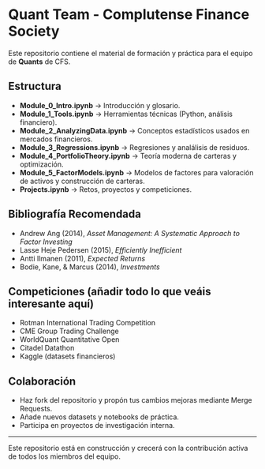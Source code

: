 # Quant Team - Complutense Finance Society

Este repositorio contiene el material de formación y práctica para el equipo de **Quants** de CFS.

## Estructura

- **Module_0_Intro.ipynb** → Introducción y glosario.
- **Module_1_Tools.ipynb** → Herramientas técnicas (Python, análisis financiero).
- **Module_2_AnalyzingData.ipynb** → Conceptos estadísticos usados en mercados financieros.
- **Module_3_Regressions.ipynb** → Regresiones y analálisis de residuos.
- **Module_4_PortfolioTheory.ipynb** → Teoría moderna de carteras y optimización.
- **Module_5_FactorModels.ipynb** → Modelos de factores para valoración de activos y construcción de carteras.
- **Projects.ipynb** → Retos, proyectos y competiciones.


##  Bibliografía Recomendada

- Andrew Ang (2014), *Asset Management: A Systematic Approach to Factor Investing*  
- Lasse Heje Pedersen (2015), *Efficiently Inefficient*  
- Antti Ilmanen (2011), *Expected Returns*  
- Bodie, Kane, & Marcus (2014), *Investments*  

## Competiciones (añadir todo lo que veáis interesante aquí)

- Rotman International Trading Competition  
- CME Group Trading Challenge  
- WorldQuant Quantitative Open  
- Citadel Datathon  
- Kaggle (datasets financieros)  

##  Colaboración

- Haz fork del repositorio y propón tus cambios mejoras mediante Merge Requests.  
- Añade nuevos datasets y notebooks de práctica.  
- Participa en proyectos de investigación interna.

---

Este repositorio está en construcción y crecerá con la contribución activa de todos los miembros del equipo.
